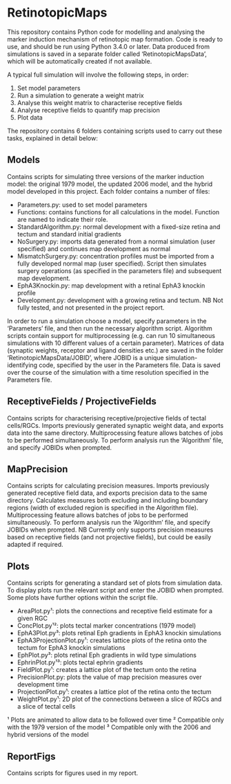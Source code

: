 # RetinotopicMaps

This repository contains Python code for modelling and analysing the marker induction mechanism of retinotopic map formation. Code is ready to use, and should be run using Python 3.4.0 or later. Data produced from simulations is saved in a separate folder called ‘RetinotopicMapsData’, which will be automatically created if not available.

A typical full simulation will involve the following steps, in order:
1)	Set model parameters
2)	Run a simulation to generate a weight matrix
3)	Analyse this weight matrix to characterise receptive fields
4)	Analyse receptive fields to quantify map precision
5)	Plot data

The repository contains 6 folders containing scripts used to carry out these tasks, explained in detail below:


## Models

Contains scripts for simulating three versions of the marker induction model: the original 1979 model, the updated 2006 model, and the hybrid model developed in this project. Each folder contains a number of files:

* Parameters.py: used to set model parameters
* Functions: contains functions for all calculations in the model. Function are named to indicate their role.
* StandardAlgorithm.py: normal development with a fixed-size retina and tectum and standard initial gradients
* NoSurgery.py: imports data generated from a normal simulation (user specified) and continues map development as normal
* MismatchSurgery.py: concentration profiles must be imported from a fully developed normal map (user specified). Script then simulates surgery operations (as specified in the parameters file) and subsequent map development.
* EphA3Knockin.py: map development with a retinal EphA3 knockin profile
* Development.py: development with a growing retina and tectum. NB Not fully tested, and not presented in the project report.

In order to run a simulation choose a model, specify parameters in the ‘Parameters’ file, and then run the necessary algorithm script. Algorithm scripts contain support for multiprocessing (e.g. can run 10 simultaneous simulations with 10 different values of a certain parameter). Matrices of data (synaptic weights, receptor and ligand densities etc.) are saved in the folder ‘RetinotopicMapsData/JOBID’, where JOBID is a unique simulation-identifying code, specified by the user in the Parameters file. Data is saved over the course of the simulation with a time resolution specified in the Parameters file.


## ReceptiveFields / ProjectiveFields

Contains scripts for characterising receptive/projective fields of tectal cells/RGCs. Imports previously generated synaptic weight data, and exports data into the same directory. Multiprocessing feature allows batches of jobs to be performed simultaneously. To perform analysis run the ‘Algorithm’ file, and specify JOBIDs when prompted.


## MapPrecision

Contains scripts for calculating precision measures. Imports previously generated receptive field data, and exports precision data to the same directory. Calculates measures both excluding and including boundary regions (width of excluded region is specified in the Algorithm file). Multiprocessing feature allows batches of jobs to be performed simultaneously. To perform analysis run the ‘Algorithm’ file, and specify JOBIDs when prompted. NB Currently only supports precision measures based on receptive fields (and not projective fields), but could be easily adapted if required. 


## Plots

Contains scripts for generating a standard set of plots from simulation data. To display plots run the relevant script and enter the JOBID when prompted. Some plots have further options within the script file.

* AreaPlot.py¹: plots the connections and receptive field estimate for a given RGC
* ConcPlot.py¹²: plots tectal marker concentrations (1979 model)
* EphA3Plot.py³: plots retinal Eph gradients in EphA3 knockin simulations
* EphA3ProjectionPlot.py¹: creates lattice plots of the retina onto the tectum for EphA3 knockin simulations
* EphPlot.py³: plots retinal Eph gradients in wild type simulations
* EphrinPlot.py¹³: plots tectal ephrin gradients
* FieldPlot.py¹: creates a lattice plot of the tectum onto the retina
* PrecisionPlot.py: plots the value of map precision measures over development time
* ProjectionPlot.py¹: creates a lattice plot of the retina onto the tectum
* WeightPlot.py¹: 2D plot of the connections between a slice of RGCs and a slice of tectal cells

¹ Plots are animated to allow data to be followed over time
² Compatible only with the 1979 version of the model
³ Compatible only with the 2006 and hybrid versions of the model


## ReportFigs

Contains scripts for figures used in my report.
